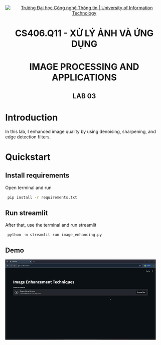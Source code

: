 <!-- Banner -->
<p align="center">
  <a href="https://www.uit.edu.vn/" title="Trường Đại học Công nghệ Thông tin" style="border: none;">
    <img src="https://i.imgur.com/WmMnSRt.png" alt="Trường Đại học Công nghệ Thông tin | University of Information Technology">
  </a>
</p>

<!-- Title -->
<h1 align="center"><b>CS406.Q11 - XỬ LÝ ẢNH VÀ ỨNG DỤNG</b></h1>
<h1 align="center"><b>IMAGE PROCESSING AND APPLICATIONS</b></h1>
<h2 align="center"><b>LAB 03</b></h2>

# Introduction
In this lab, I enhanced image quality by using denoising, sharpening, and edge detection filters. 
# Quickstart

## Install requirements
Open terminal and run
```bash
 pip install -r requirements.txt
```
## Run streamlit
After that, use the terminal and run streamlit
```
 python -m streamlit run image_enhancing.py
```
## Demo
<img src="https://raw.githubusercontent.com/bavuong2005/CS406.Q11/refs/heads/main/23521821_Lab_3/demo.gif" alt="Demo"></img>

